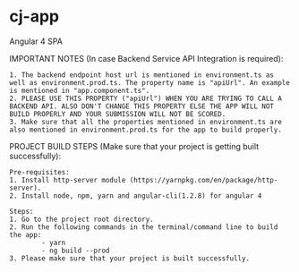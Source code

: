 # cj-app
Angular 4 SPA

IMPORTANT NOTES (In case Backend Service API Integration is required):

    1. The backend endpoint host url is mentioned in environment.ts as well as environment.prod.ts. The property name is "apiUrl". An example is mentioned in "app.component.ts".
    2. PLEASE USE THIS PROPERTY ("apiUrl") WHEN YOU ARE TRYING TO CALL A BACKEND API. ALSO DON'T CHANGE THIS PROPERTY ELSE THE APP WILL NOT BUILD PROPERLY AND YOUR SUBMISSION WILL NOT BE SCORED. 
    3. Make sure that all the properties mentioned in environment.ts are also mentioned in environment.prod.ts for the app to build properly.

PROJECT BUILD STEPS (Make sure that your project is getting built successfully):

    Pre-requisites:
    1. Install http-server module (https://yarnpkg.com/en/package/http-server).
    2. Install node, npm, yarn and angular-cli(1.2.8) for angular 4

    Steps:
    1. Go to the project root directory.
    2. Run the following commands in the terminal/command line to build the app:
            - yarn
            - ng build --prod
    3. Please make sure that your project is built successfully.
